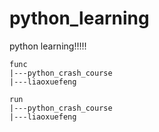 # python_learning
python learning!!!!!
```
func
|---python_crash_course
|---liaoxuefeng

run
|---python_crash_course
|---liaoxuefeng
```